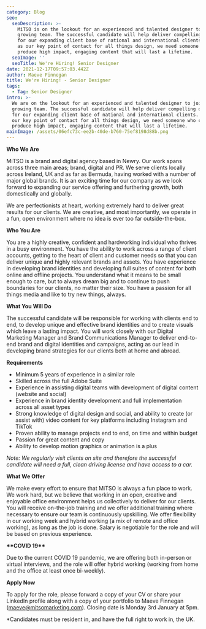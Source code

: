 ```yaml
---
category: Blog
seo:
  seoDescription: >-
    MiTSO is on the lookout for an experienced and talented designer to join our
    growing team. The successful candidate will help deliver compelling designs
    for our expanding client base of national and international clients. Acting
    as our key point of contact for all things design, we need someone who can
    produce high impact, engaging content that will last a lifetime.
  seoImage: ''
  seoTitle: We're Hiring! Senior Designer
date: 2021-12-17T09:57:03.442Z
author: Maeve Finnegan
title: We're Hiring! - Senior Designer
tags:
  - Tag: Senior Designer
intro: >-
  We are on the lookout for an experienced and talented designer to join our
  growing team. The successful candidate will help deliver compelling designs
  for our expanding client base of national and international clients. Acting as
  our key point of contact for all things design, we need someone who can
  produce high impact, engaging content that will last a lifetime.
mainImage: /assets/06efc73c-ee2b-40de-b760-75ef8198d88b.png
---
```

**Who We Are** 

MiTSO is a brand and digital agency based in Newry. Our work spans across three main areas; brand, digital and PR. We serve clients locally across Ireland, UK and as far as Bermuda, having worked with a number of major global brands. It is an exciting time for our company as we look forward to expanding our service offering and furthering growth, both domestically and globally.  

We are perfectionists at heart, working extremely hard to deliver great results for our clients. We are creative, and most importantly, we operate in a fun, open environment where no idea is ever too far outside-the-box. 

**Who You Are** 

You are a highly creative, confident and hardworking individual who thrives in a busy environment. You have the ability to work across a range of client accounts, getting to the heart of client and customer needs so that you can deliver unique and highly relevant brands and assets. You have experience in developing brand identities and developing full suites of content for both online and offline projects. You understand what it means to be small enough to care, but to always dream big and to continue to push boundaries for our clients, no matter their size. You have a passion for all things media and like to try new things, always. 

**What You Will Do** 

The successful candidate will be responsible for working with clients end to end, to develop unique and effective brand identities and to create visuals which leave a lasting impact. You will work closely with our Digital Marketing Manager and Brand Communications Manager to deliver end-to-end brand and digital identities and campaigns, acting as our lead in developing brand strategies for our clients both at home and abroad.  

**Requirements** 

* Minimum 5 years of experience in a similar role 
* Skilled across the full Adobe Suite  
* Experience in assisting digital teams with development of digital content (website and social) 
* Experience in brand identity development and full implementation across all asset types 
* Strong knowledge of digital design and social, and ability to create (or assist with) video content for key platforms including Instagram and TikTok  
* Proven ability to manage projects end to end, on time and within budget 
* Passion for great content and copy 
* Ability to develop motion graphics or animation is a plus 

_Note: We regularly visit clients on site and therefore the successful candidate will need a full, clean driving license and have access to a car._ 

**What We Offer** 

We make every effort to ensure that MiTSO is always a fun place to work. We work hard, but we believe that working in an open, creative and enjoyable office environment helps us collectively to deliver for our clients. You will receive on-the-job training and we offer additional training where necessary to ensure our team is continuously upskilling. We offer flexibility in our working week and hybrid working (a mix of remote and office working), as long as the job is done. Salary is negotiable for the role and will be based on previous experience. 

**\*\*COVID 19\*\*** 

Due to the current COVID 19 pandemic, we are offering both in-person or virtual interviews, and the role will offer hybrid working (working from home and the office at least once bi-weekly). 

**Apply Now**  

To apply for the role, please forward a copy of your CV or share your LinkedIn profile along with a copy of your portfolio to Maeve Finnegan (maeve@mitsomarketing.com). Closing date is Monday 3rd January at 5pm. 

\*Candidates must be resident in, and have the full right to work in, the UK.
